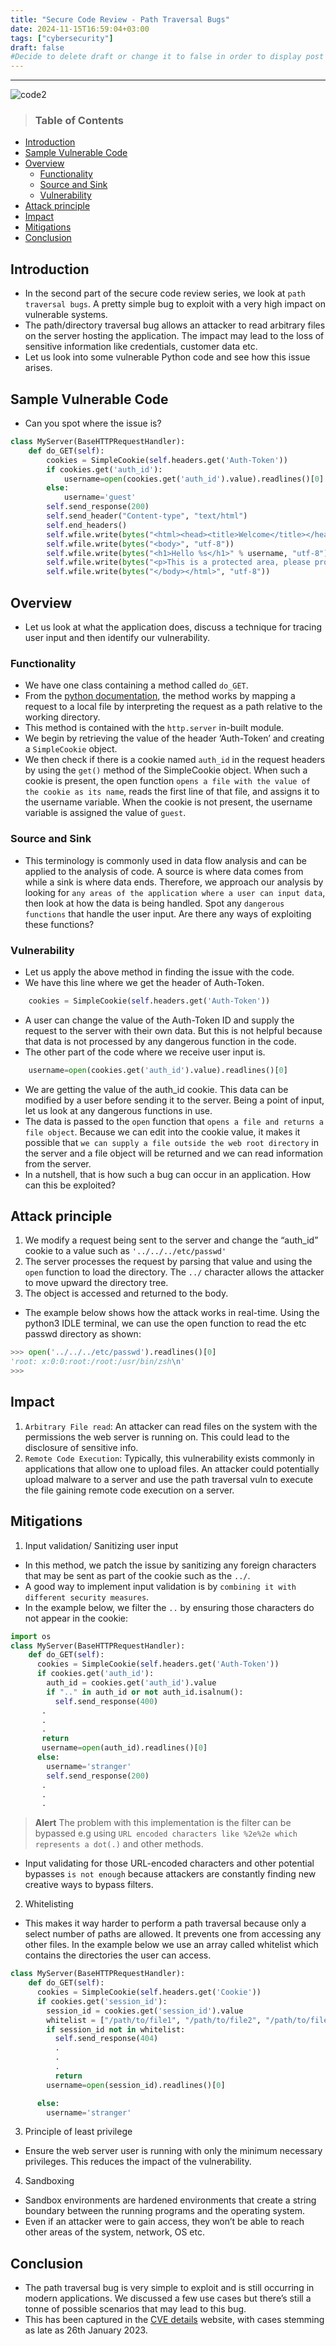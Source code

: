 ```yaml
---
title: "Secure Code Review - Path Traversal Bugs"
date: 2024-11-15T16:59:04+03:00
tags: ["cybersecurity"]
draft: false
#Decide to delete draft or change it to false in order to display post on website
---
```


---

![code2](https://github.com/user-attachments/assets/0506d067-25c6-49af-8db1-d8b4c440677c)

> ### Table of Contents

- [Introduction](#introduction)
- [Sample Vulnerable Code](#sample-vulnerable-code)
- [Overview](#overview)
  - [Functionality](#functionality)
  - [Source and Sink](#source-and-sink)
  - [Vulnerability](#vulnerability)
- [Attack principle](#attack-principle)
- [Impact](#impact)
- [Mitigations](#mitigations)
- [Conclusion](#conclusion)

## Introduction

- In the second part of the secure code review series, we look at `path traversal bugs`. A pretty simple bug to exploit with a very high impact on vulnerable systems.
- The path/directory traversal bug allows an attacker to read arbitrary files on the server hosting the application. The impact may lead to the loss of sensitive information like credentials, customer data etc.
- Let us look into some vulnerable Python code and see how this issue arises.

## Sample Vulnerable Code

- Can you spot where the issue is?

```python
class MyServer(BaseHTTPRequestHandler):
    def do_GET(self):
        cookies = SimpleCookie(self.headers.get('Auth-Token'))
        if cookies.get('auth_id'):
            username=open(cookies.get('auth_id').value).readlines()[0]
        else:
            username='guest'
        self.send_response(200)
        self.send_header("Content-type", "text/html")
        self.end_headers()
        self.wfile.write(bytes("<html><head><title>Welcome</title></head>", "utf-8"))
        self.wfile.write(bytes("<body>", "utf-8"))
        self.wfile.write(bytes("<h1>Hello %s</h1>" % username, "utf-8"))
        self.wfile.write(bytes("<p>This is a protected area, please provide valid token to access</p>", "utf-8"))
        self.wfile.write(bytes("</body></html>", "utf-8"))
```

## Overview

- Let us look at what the application does, discuss a technique for tracing user input and then identify our vulnerability.

### Functionality

- We have one class containing a method called `do_GET`.
- From the [python documentation](https://docs.python.org/3/library/http.server.html#http.server.SimpleHTTPRequestHandler.do_GET), the method works by mapping a request to a local file by interpreting the request as a path relative to the working directory.
- This method is contained with the `http.server` in-built module.
- We begin by retrieving the value of the header ‘Auth-Token’ and creating a `SimpleCookie` object.
- We then check if there is a cookie named `auth_id` in the request headers by using the `get()` method of the SimpleCookie object. When such a cookie is present, the open function `opens a file with the value of the cookie as its name`, reads the first line of that file, and assigns it to the username variable. When the cookie is not present, the username variable is assigned the value of `guest`.

### Source and Sink

- This terminology is commonly used in data flow analysis and can be applied to the analysis of code. A source is where data comes from while a sink is where data ends. Therefore, we approach our analysis by looking for `any areas of the application where a user can input data`, then look at how the data is being handled. Spot any `dangerous functions` that handle the user input. Are there any ways of exploiting these functions?

### Vulnerability

- Let us apply the above method in finding the issue with the code.
- We have this line where we get the header of Auth-Token.

```python
    cookies = SimpleCookie(self.headers.get('Auth-Token'))
```

- A user can change the value of the Auth-Token ID and supply the request to the server with their own data. But this is not helpful because that data is not processed by any dangerous function in the code.
- The other part of the code where we receive user input is.

```python
    username=open(cookies.get('auth_id').value).readlines()[0]
```

- We are getting the value of the auth_id cookie. This data can be modified by a user before sending it to the server. Being a point of input, let us look at any dangerous functions in use.
- The data is passed to the `open` function that `opens a file and returns a file object`. Because we can edit into the cookie value, it makes it possible that `we can supply a file outside the web root directory` in the server and a file object will be returned and we can read information from the server.
- In a nutshell, that is how such a bug can occur in an application. How can this be exploited?

## Attack principle

1.  We modify a request being sent to the server and change the “auth_id” cookie to a value such as `'../../../etc/passwd'`
2.  The server processes the request by parsing that value and using the `open` function to load the directory. The `../` character allows the attacker to move upward the directory tree.
3.  The object is accessed and returned to the body.

- The example below shows how the attack works in real-time. Using the python3 IDLE terminal, we can use the open function to read the etc passwd directory as shown:

```python
>>> open('../../../etc/passwd').readlines()[0]
'root: x:0:0:root:/root:/usr/bin/zsh\n'
>>>
```

## Impact

1. `Arbitrary File read`: An attacker can read files on the system with the permissions the web server is running on. This could lead to the disclosure of sensitive info.
2. `Remote Code Execution`: Typically, this vulnerability exists commonly in applications that allow one to upload files. An attacker could potentially upload malware to a server and use the path traversal vuln to execute the file gaining remote code execution on a server.

## Mitigations

1. Input validation/ Sanitizing user input

- In this method, we patch the issue by sanitizing any foreign characters that may be sent as part of the cookie such as the `../`.
- A good way to implement input validation is by `combining it with different security measures`.
- In the example below, we filter the `..` by ensuring those characters do not appear in the cookie:

```python
import os
class MyServer(BaseHTTPRequestHandler):
    def do_GET(self):
      cookies = SimpleCookie(self.headers.get('Auth-Token'))
      if cookies.get('auth_id'):
        auth_id = cookies.get('auth_id').value
        if ".." in auth_id or not auth_id.isalnum():
          self.send_response(400)
       .
       .
       .
       return
       username=open(auth_id).readlines()[0]
      else:
        username='stranger'
        self.send_response(200)
       .
       .
       .
```

> **Alert** The problem with this implementation is the filter can be bypassed e.g using `URL encoded characters like %2e%2e which represents a dot(.)` and other methods.

- Input validating for those URL-encoded characters and other potential bypasses `is not enough` because attackers are constantly finding new creative ways to bypass filters.

2. Whitelisting

- This makes it way harder to perform a path traversal because only a select number of paths are allowed. It prevents one from accessing any other files. In the example below we use an array called whitelist which contains the directories the user can access.

```python
class MyServer(BaseHTTPRequestHandler):
    def do_GET(self):
      cookies = SimpleCookie(self.headers.get('Cookie'))
      if cookies.get('session_id'):
        session_id = cookies.get('session_id').value
        whitelist = ["/path/to/file1", "/path/to/file2", "/path/to/file3"]
        if session_id not in whitelist:
          self.send_response(404)
          .
          .
          .
          return
        username=open(session_id).readlines()[0]

      else:
        username='stranger'
```

3. Principle of least privilege

- Ensure the web server user is running with only the minimum necessary privileges. This reduces the impact of the vulnerability.

4. Sandboxing

- Sandbox environments are hardened environments that create a string boundary between the running programs and the operating system.
- Even if an attacker were to gain access, they won’t be able to reach other areas of the system, network, OS etc.

## Conclusion

- The path traversal bug is very simple to exploit and is still occurring in modern applications. We discussed a few use cases but there’s still a tonne of possible scenarios that may lead to this bug.
- This has been captured in the [CVE details](https://www.cvedetails.com/vulnerability-list/opdirt-1/directory-traversal.html) website, with cases stemming as late as 26th January 2023.
